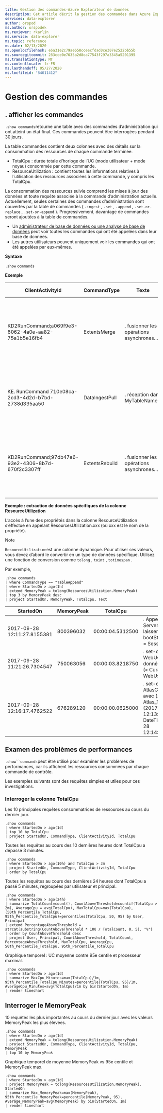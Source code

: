 ```yaml
---
title: Gestion des commandes-Azure Explorateur de données
description: Cet article décrit la gestion des commandes dans Azure Explorateur de données.
services: data-explorer
author: orspod
ms.author: orspodek
ms.reviewer: rkarlin
ms.service: data-explorer
ms.topic: reference
ms.date: 02/13/2020
ms.openlocfilehash: e6a31e2c79ae658cceecfdad0ce307e2522bb55b
ms.sourcegitcommit: 283cce0e7635a2d8ca77543f297a3345a5201395
ms.translationtype: MT
ms.contentlocale: fr-FR
ms.lasthandoff: 05/27/2020
ms.locfileid: "84011412"
---
```

# <a name="commands-management"></a>Gestion des commandes

## <a name="show-commands"></a>. afficher les commandes 

`.show commands`retourne une table avec des commandes d’administration qui ont atteint un état final. Ces commandes peuvent être interrogées pendant 30 jours.

La table commandes contient deux colonnes avec des détails sur la consommation des ressources de chaque commande terminée.

* TotalCpu : durée totale d’horloge de l’UC (mode utilisateur + mode noyau) consommée par cette commande.
* ResourceUtilization : contient toutes les informations relatives à l’utilisation des ressources associées à cette commande, y compris les TotalCpu.

La consommation des ressources suivie comprend les mises à jour des données et toute requête associée à la commande d’administration actuelle.
Actuellement, seules certaines des commandes d’administration sont couvertes par la table de commandes ( `.ingest` , `.set` , `.append` , `.set-or-replace` , `.set-or-append` ). Progressivement, davantage de commandes seront ajoutées à la table de commandes.

* Un [administrateur de base de données ou une analyse de base de données](../management/access-control/role-based-authorization.md) peut voir toutes les commandes qui ont été appelées dans leur base de données.
* Les autres utilisateurs peuvent uniquement voir les commandes qui ont été appelées par eux-mêmes.

**Syntaxe**

`.show` `commands`
 
**Exemple**
 
|ClientActivityId |CommandType |Texte |Base de données |StartedOn |LastUpdatedOn |Duration |State |RootActivityId |Utilisateur |FailureReason |Application |Principal |TotalCpu |ResourceUtilization
|--|--|--|--|--|--|--|--|--|--|--|--|--|--|--
|KD2RunCommand;a069f9e3-6062-4a0e-aa82-75a1b5e16fb4 |ExtentsMerge   |. fusionner les opérations asynchrones...    |DB1    |2017-09-05 11:08:07.5738569    |2017-09-05 11:08:09.1051161    |00:00:01.5312592   |Effectué  |b965d809-3f3e-4f44-bd2b-5e1f49ac46c5   |ID d’application AAD = 5ba8cec2-9a70-e92c98cad651  |   |Kusto. Azure. DM. svc |aadapp = 5ba8cec2-9a70-e92c98cad651  |00:00:03.5781250   |{"ScannedExtentsStatistics" : {"MinDataScannedTime" : null, "MaxDataScannedTime" : null}, "CacheStatistics" : {Memory " : {" échecs " : 2," hits " : 20}," Disk " : {" échecs " : 2," hits " : 0}}," MemoryPeak " : 159620640," TotalCpu " :" 00:00:03.5781250 "} 
|KE. RunCommand 710e08ca-2cd3-4d2d-b7bd-2738d335aa50    |DataIngestPull |. réception dans MyTableName...   |TestDB |2017-09-04 16:00:37.0915452    |2017-09-04 16:04:37.2834555    |00:04:00.1919103   |Failed |a8986e9e-943f-81b0270d6fae4    |cooper@fabrikam.com    |La connexion de socket a été supprimée.   |Kusto.Explorer |aaduser =...    |00:00:00   |{"ScannedExtentsStatistics" : {"MinDataScannedTime" : null, "MaxDataScannedTime" : null}, "CacheStatistics" : {"Memory" : {"échecs" : 0, hits " : 0}," Disk " : {" échecs " : 0," hits " : 0}}," MemoryPeak " : 0," TotalCpu " :" 00:00:00 "} 
|KD2RunCommand;97db47e6-93e2-4306-8b7d-670f2c3307ff |ExtentsRebuild |. fusionner les opérations asynchrones...    |DB2    |2017-09-18 13:29:38.5945531    |2017-09-18 13:29:39.9451163    |00:00:01.3505632   |Effectué  |d5ebb755-d5df-4e94-b240-9accdf06c2d1   |ID d’application AAD = 5ba8cec2-9a70-e92c98cad651  |   |Kusto. Azure. DM. svc |aadapp = 5ba8cec2-9a70-e92c98cad651  |00:00:00.8906250   |{"ScannedExtentsStatistics" : {"MinDataScannedTime" : null, "MaxDataScannedTime" : null}, "CacheStatistics" : {Memory " : {" échecs " : 0," hits " : 1}," Disk " : {" échecs " : 0," hits " : 0}}," MemoryPeak " : 88828560," TotalCpu " :" 00:00:00.8906250 "} 

**Exemple : extraction de données spécifiques de la colonne ResourceUtilization**

L’accès à l’une des propriétés dans la colonne ResourceUtilization s’effectue en appelant ResourcesUtilization.xxx (où xxx est le nom de la propriété).
> [!NOTE] 
> `ResourceUtilization`est une colonne dynamique. Pour utiliser ses valeurs, vous devez d’abord le convertir en un type de données spécifique. Utilisez une fonction de conversion comme `tolong` , `toint` , `totimespan` .  

Par exemple,

```kusto
.show commands
| where CommandType == "TableAppend"
| where StartedOn > ago(1h)
| extend MemoryPeak = tolong(ResourcesUtilization.MemoryPeak)
| top 3 by MemoryPeak desc
| project StartedOn, MemoryPeak, TotalCpu, Text
```

|StartedOn |MemoryPeak |TotalCpu |Texte
|--|--|--|--
| 2017-09-28 12:11:27.8155381   | 800396032 | 00:00:04.5312500 |. Append Server_Boots <\| laisser bootStartsSourceTable = SessionStarts ;...
| 2017-09-28 11:21:26.7304547   | 750063056 | 00:00:03.8218750 |. set-or-ajouter WebUsage <\| base de données (« CuratedDB »). WebUsage_v2 | résumer... | projet...
| 2017-09-28 12:16:17.4762522   | 676289120 | 00:00:00.0625000 |. set-or-Append AtlasClusterEventStats avec (...) <\| Atlas_Temp (DateTime (2017-09-28 12:13:28.7621737), DateTime (2017-09-28 12:14:28.8168492))

## <a name="investigating-performance-issues"></a>Examen des problèmes de performances

`.show``commands`peut être utilisé pour examiner les problèmes de performances, car ils affichent les ressources consommées par chaque commande de contrôle.

Les exemples suivants sont des requêtes simples et utiles pour ces investigations.

### <a name="query-the-totalcpu-column"></a>Interroger la colonne TotalCpu

Les 10 principales requêtes consommatrices de ressources au cours du dernier jour.

```kusto
.show commands
| where StartedOn > ago(1d)
| top 10 by TotalCpu
| project StartedOn, CommandType, ClientActivityId, TotalCpu 
```

Toutes les requêtes au cours des 10 dernières heures dont TotalCpu a dépassé 3 minutes.

```kusto
.show commands
| where StartedOn > ago(10h) and TotalCpu > 3m
| project StartedOn, CommandType, ClientActivityId, TotalCpu 
| order by TotalCpu 
```

Toutes les requêtes au cours des dernières 24 heures dont TotalCpu a passé 5 minutes, regroupées par utilisateur et principal.

```kusto
.show commands  
| where StartedOn > ago(24h)
| summarize TotalCount=count(), CountAboveThreshold=countif(TotalCpu > 2m), AverageCpu = avg(TotalCpu), MaxTotalCpu=max(TotalCpu), (50th_Percentile_TotalCpu, 95th_Percentile_TotalCpu)=percentiles(TotalCpu, 50, 95) by User, Principal
| extend PercentageAboveThreshold = strcat(substring(CountAboveThreshold * 100 / TotalCount, 0, 5), "%")
| order by CountAboveThreshold desc
| project User, Principal, CountAboveThreshold, TotalCount, PercentageAboveThreshold, MaxTotalCpu, AverageCpu, 50th_Percentile_TotalCpu, 95th_Percentile_TotalCpu
```

Graphique temporel : UC moyenne contre 95e centile et processeur maximal.

```kusto
.show commands 
| where StartedOn > ago(1d) 
| summarize MaxCpu_Minutes=max(TotalCpu)/1m, 95th_Percentile_TotalCpu_Minutes=percentile(TotalCpu, 95)/1m, AverageCpu_Minutes=avg(TotalCpu)/1m by bin(StartedOn, 1m)
| render timechart
```

## <a name="query-the-memorypeak"></a>Interroger le MemoryPeak

10 requêtes les plus importantes au cours du dernier jour avec les valeurs MemoryPeak les plus élevées.

```kusto
.show commands
| where StartedOn > ago(1d)
| extend MemoryPeak = tolong(ResourcesUtilization.MemoryPeak)
| project StartedOn, CommandType, ClientActivityId, TotalCpu, MemoryPeak
| top 10 by MemoryPeak  
```

Graphique temporel de moyenne MemoryPeak vs 95e centile et MemoryPeak max.

```kusto
.show commands 
| where StartedOn > ago(1d)
| project MemoryPeak = tolong(ResourcesUtilization.MemoryPeak), StartedOn 
| summarize Max_MemoryPeak=max(MemoryPeak), 95th_Percentile_MemoryPeak=percentile(MemoryPeak, 95), Average_MemoryPeak=avg(MemoryPeak) by bin(StartedOn, 1m)
| render timechart
```
